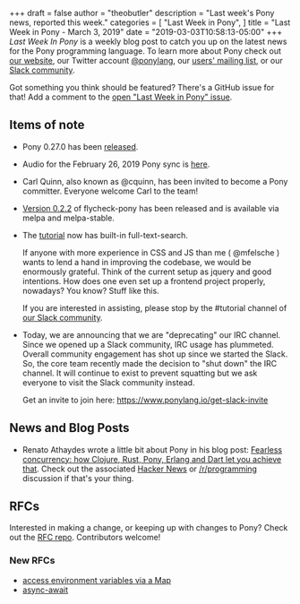 +++
draft = false
author = "theobutler"
description = "Last week's Pony news, reported this week."
categories = [
    "Last Week in Pony",
]
title = "Last Week in Pony - March 3, 2019"
date = "2019-03-03T10:58:13-05:00"
+++
_Last Week In Pony_ is a weekly blog post to catch you up on the latest news for the Pony programming language. To learn more about Pony check out [our website](ponylang.io), our Twitter account [@ponylang](https://twitter.com/ponylang), our [users' mailing list](https://pony.groups.io/g/user), or our [Slack community](https://www.ponylang.io/get-slack-invite).

Got something you think should be featured? There's a GitHub issue for that! Add a comment to the [open "Last Week in Pony" issue](https://github.com/ponylang/ponylang.github.io/issues?q=is%3Aissue+is%3Aopen+label%3Alast-week-in-pony).
<!--more-->


## Items of note

- Pony 0.27.0 has been [released](https://www.ponylang.io/blog/2019/03/0.27.0-released/).

- Audio for the February 26, 2019 Pony sync is [here](https://pony.groups.io/g/dev/files/Pony%20Sync/2019_02_26/pony_sync_february_26_2019.m4a).

- Carl Quinn, also known as @cquinn, has been invited to become a Pony committer. Everyone welcome Carl to the team!

- [Version 0.2.2](https://github.com/SeanTAllen/flycheck-pony/releases/tag/0.2.2) of flycheck-pony has been released and is available via melpa and melpa-stable.

- The [tutorial](https://tutorial.ponylang.io/) now has built-in full-text-search.

    If anyone with more experience in CSS and JS than me ( @mfelsche ) wants to lend a hand in improving the codebase, we would be enormously grateful. Think of the current setup as jquery and good intentions. How does one even set up a frontend project properly, nowadays? You know? Stuff like this.

    If you are interested in assisting, please stop by the #tutorial channel of [our Slack community](https://www.ponylang.io/get-slack-invite).

- Today, we are announcing that we are "deprecating" our IRC channel. Since we opened up a Slack community, IRC usage has plummeted. Overall community engagement has shot up since we started the Slack. So, the core team recently made the decision to "shut down" the IRC channel. It will continue to exist to prevent squatting but we ask everyone to visit the Slack community instead.

    Get an invite to join here: https://www.ponylang.io/get-slack-invite

## News and Blog Posts

- Renato Athaydes wrote a little bit about Pony in his blog post: [Fearless concurrency: how Clojure, Rust, Pony, Erlang and Dart let you achieve that](https://sites.google.com/a/athaydes.com/renato-athaydes/posts/fearlessconcurrencyhowclojurerustponyerlanganddartletyouachievethat). Check out the associated [Hacker News](https://news.ycombinator.com/item?id=19241427) or [/r/programming](https://www.reddit.com/r/programming/comments/aucqq8/fearless_concurrency_how_clojure_rust_pony_erlang/) discussion if that's your thing.

## RFCs

Interested in making a change, or keeping up with changes to Pony? Check out the [RFC repo](https://github.com/ponylang/rfcs). Contributors welcome!

### New RFCs

- [access environment variables via a Map](https://github.com/ponylang/rfcs/pull/144)
- [async-await](https://github.com/ponylang/rfcs/pull/143)
